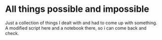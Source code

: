 # All things possible and impossible

Just a collection of things I dealt with and had to come up with something.
A modified script here and a notebook there, so i can come back and check.